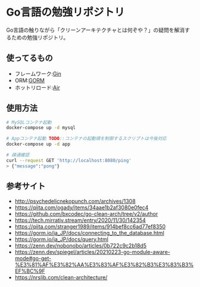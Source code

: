 # Go言語の勉強リポジトリ

Go言語の触りながら「クリーンアーキテクチャとは何ぞや？」の疑問を解消するための勉強リポジトリ。

## 使ってるもの

- フレームワーク:[Gin](https://github.com/gin-gonic/gin)
- ORM:[GORM](https://github.com/go-gorm/gorm)
- ホットリロード:[Air](https://github.com/cosmtrek/air)

## 使用方法

```bash
# MySQLコンテナ起動
docker-compose up -d mysql

# Appコンテナ起動 TODO::コンテナの起動順を制御するスクリプトは今後対応
docker-compose up -d app

# 疎通確認
curl --request GET 'http://localhost:8080/ping'
> {"message":"pong"}
```

## 参考サイト

- http://psychedelicnekopunch.com/archives/1308
- https://qiita.com/ogady/items/34aae1b2af3080e0fec4
- https://github.com/bxcodec/go-clean-arch/tree/v2/author
- https://tech.mirrativ.stream/entry/2020/11/30/142354
- https://qiita.com/stranger1989/items/914bef8cc6ad77ef8350
- https://gorm.io/ja_JP/docs/connecting_to_the_database.html
- https://gorm.io/ja_JP/docs/query.html
- https://zenn.dev/nobonobo/articles/0b722c9c2b18d5
- https://zenn.dev/spiegel/articles/20210223-go-module-aware-mode#go-get-%E3%81%AF%E3%82%AA%E3%83%AF%E3%82%B3%E3%83%B3%EF%BC%9F
- https://nrslib.com/clean-architecture/
